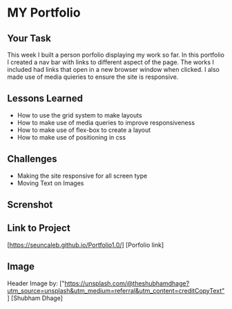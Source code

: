 # MY Portfolio

## Your Task

This week I built a person porfolio displaying my work so far. In this portfolio I created a nav bar with links  to different aspect of the page. The works I included had links that open in a new browser window when clicked. I also made use of media quieries to ensure the site is responsive. 

## Lessons Learned 

* How to use the grid system to make layouts
* How to make use of media queries to improve responsiveness
* How to make use of flex-box to create a layout 
* How to make use of positioning in css

## Challenges 
 * Making the site responsive for all screen type 
 * Moving Text on Images 
 
## Screnshot 

## Link to Project
[https://seuncaleb.github.io/Portfolio1.0/] [Porfolio link]

## Image
Header Image by:
["https://unsplash.com/@theshubhamdhage?utm_source=unsplash&utm_medium=referral&utm_content=creditCopyText"] [Shubham Dhage]



